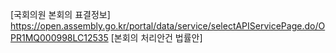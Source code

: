[국회의원 본회의 표결정보] https://open.assembly.go.kr/portal/data/service/selectAPIServicePage.do/OPR1MQ000998LC12535
[본회의 처리안건 법률안] 